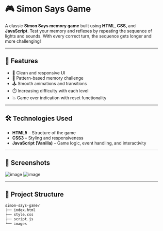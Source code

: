 # 🎮 Simon Says Game

A classic **Simon Says memory game** built using **HTML**, **CSS**, and **JavaScript**. Test your memory and reflexes by repeating the sequence of lights and sounds. With every correct turn, the sequence gets longer and more challenging!

---

## 🧠 Features

- 🎨 Clean and responsive UI
- 🧩 Pattern-based memory challenge
- 🕹️ Smooth animations and transitions
- ⏱️ Increasing difficulty with each level
- 💥 Game over indication with reset functionality

---

## 🛠️ Technologies Used

- **HTML5** – Structure of the game
- **CSS3** – Styling and responsiveness
- **JavaScript (Vanilla)** – Game logic, event handling, and interactivity

---

## 📸 Screenshots
![image](https://github.com/user-attachments/assets/e46a51f0-a419-4fdc-af9f-3aeefa95924f)
![image](https://github.com/user-attachments/assets/fee8be87-bc1a-4e67-bd1e-6e74bc2d8de3)

---

## 📂 Project Structure

```bash
simon-says-game/
├── index.html
├── style.css
├── script.js
└── images
